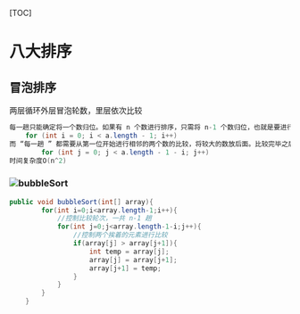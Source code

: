 [TOC]

# 八大排序

## 冒泡排序

两层循环外层冒泡轮数，里层依次比较

```java
每一趟只能确定将一个数归位。如果有 n 个数进行排序，只需将 n-1 个数归位，也就是要进行 n-1 趟操作。
    for (int i = 0; i < a.length - 1; i++)
而 “每一趟 ” 都需要从第一位开始进行相邻的两个数的比较，将较大的数放后面。比较完毕之后向后挪一位继续比较下面两个相邻的两个数大小关系，重复此步骤，直到最后一个还没归位的数。嵌套
        for (int j = 0; j < a.length - 1 - i; j++)
时间复杂度O(n^2)
```

### <img src="https://1374412025.oss-cn-beijing.aliyuncs.com/test/202303191626650.gif" alt="bubbleSort" style="zoom:100%;" />

```java
public void bubbleSort(int[] array){
        for(int i=0;i<array.length-1;i++){
            //控制比较轮次，一共 n-1 趟
            for(int j=0;j<array.length-1-i;j++){
                //控制两个挨着的元素进行比较
                if(array[j] > array[j+1]){
                    int temp = array[j];
                    array[j] = array[j+1];
                    array[j+1] = temp;
                }
            }
        }
    }
```

